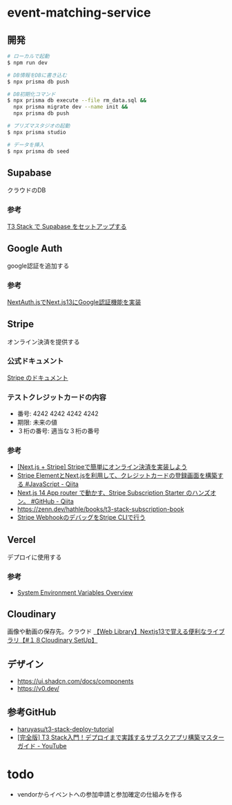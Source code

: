 # event-matching-service

## 開発
```bash
# ローカルで起動
$ npm run dev

# DB情報をDBに書き込む
$ npx prisma db push

# DB初期化コマンド
$ npx prisma db execute --file rm_data.sql &&
  npx prisma migrate dev --name init &&
  npx prisma db push

# プリズマスタジオの起動
$ npx prisma studio

# データを挿入
$ npx prisma db seed
```

## Supabase
クラウドのDB

### 参考
[T3 Stack で Supabase をセットアップする](https://zenn.dev/yu_undefined/articles/f799ea05167621)

## Google Auth
google認証を追加する

### 参考
[NextAuth.jsでNext.js13にGoogle認証機能を実装](https://zenn.dev/hayato94087/articles/91179fbbe1cad4)

## Stripe
オンライン決済を提供する
### 公式ドキュメント
[Stripe のドキュメント](https://docs.stripe.com/)

### テストクレジットカードの内容
- 番号: 4242 4242 4242 4242
- 期限: 未来の値
- ３桁の番号: 適当な３桁の番号

### 参考
- [[Next.js + Stripe] Stripeで簡単にオンライン決済を実装しよう](https://zenn.dev/knagano/articles/zenn-article-9)
- [Stripe ElementとNext.jsを利用して、クレジットカードの登録画面を構築する #JavaScript - Qiita](https://qiita.com/hideokamoto/items/cef6eaa1c62ae6cb728d)
- [Next.js 14 App router で動かす、Stripe Subscription Starter のハンズオン。 #GitHub - Qiita](https://qiita.com/masakinihirota/items/33cdd1f9cb1276211bdf#stripe%E3%82%AB%E3%82%B9%E3%82%BF%E3%83%9E%E3%83%BC%E3%83%9D%E3%83%BC%E3%82%BF%E3%83%AB%E3%81%AE%E8%A8%AD%E5%AE%9A)
- https://zenn.dev/hathle/books/t3-stack-subscription-book
- [Stripe WebhookのデバッグをStripe CLIで行う](https://zenn.dev/hideokamoto/books/e961b4bad92429/viewer/fcc60a)

## Vercel
デプロイに使用する
### 参考
- [System Environment Variables Overview](https://vercel.com/docs/projects/environment-variables/system-environment-variables)

## Cloudinary
画像や動画の保存先。クラウド
[【Web Library】Nextjs13で覚える便利なライブラリ【#１８Cloudinary SetUp】](https://zenn.dev/web_life_ch/articles/f3499dcfddba8b)

## デザイン
- https://ui.shadcn.com/docs/components
- https://v0.dev/

## 参考GitHub
- [haruyasu/t3-stack-deploy-tutorial](https://github.com/haruyasu/t3-stack-deploy-tutorial)
- [[完全版] T3 Stack入門！デプロイまで実践するサブスクアプリ構築マスターガイド - YouTube](https://www.youtube.com/watch?v=EVjx7lAu0XQ&t=506s)


# todo
- vendorからイベントへの参加申請と参加確定の仕組みを作る